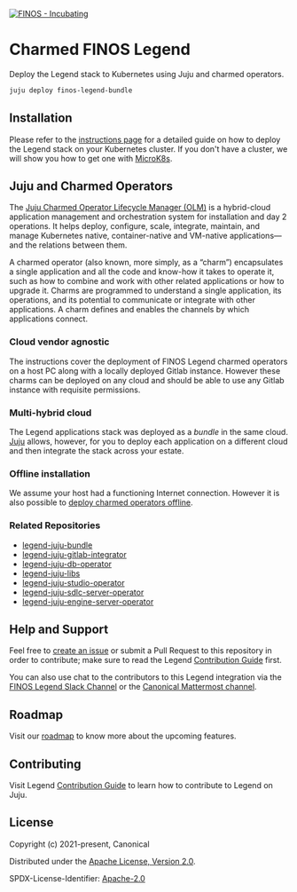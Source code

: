 [![FINOS - Incubating](https://cdn.jsdelivr.net/gh/finos/contrib-toolbox@master/images/badge-incubating.svg)](https://finosfoundation.atlassian.net/wiki/display/FINOS/Incubating)

# Charmed FINOS Legend

Deploy the Legend stack to Kubernetes using Juju and charmed operators.

```bash
juju deploy finos-legend-bundle
```

## Installation

Please refer to the [instructions page](legend-integration-juju/blob/main/INSTRUCTIONS.md) for a detailed guide on how to deploy the Legend stack on your Kubernetes cluster. If you don't have a cluster, we will show you how to get one with [MicroK8s](https://microk8s.io/).

## Juju and Charmed Operators

The [Juju Charmed Operator Lifecycle Manager (OLM)](https://juju.is/docs/olm) is a hybrid-cloud application management and orchestration system for installation and day 2 operations. It helps deploy, configure, scale, integrate, maintain, and manage Kubernetes native, container-native and VM-native applications—and the relations between them.

A charmed operator (also known, more simply, as a “charm”) encapsulates a single application and all the code and know-how it takes to operate it, such as how to combine and work with other related applications or how to upgrade it. Charms are programmed to understand a single application, its operations, and its potential to communicate or integrate with other applications. A charm defines and enables the channels by which applications connect.

### Cloud vendor agnostic

The instructions cover the deployment of FINOS Legend charmed operators on a host PC along with a locally deployed Gitlab instance. However these charms can be deployed on any cloud and should be able to use any Gitlab instance with requisite permissions.

### Multi-hybrid cloud

The Legend applications stack was deployed as a _bundle_ in the same cloud. [Juju](https://juju.is/) allows, however, for you to deploy each application on a different cloud and then integrate the stack across your estate.

### Offline installation

We assume your host had a functioning Internet connection. However it is also possible to [deploy charmed operators offline](https://juju.is/docs/olm/working-offline).

### Related Repositories

- [legend-juju-bundle](https://github.com/finos/legend-juju-bundle)
- [legend-juju-gitlab-integrator](https://github.com/finos/legend-juju-gitlab-integrator)
- [legend-juju-db-operator](https://github.com/finos/legend-juju-db-operator)
- [legend-juju-libs](https://github.com/finos/legend-juju-libs)
- [legend-juju-studio-operator](https://github.com/finos/legend-juju-studio-operator)
- [legend-juju-sdlc-server-operator](https://github.com/finos/legend-juju-sdlc-server-operator)
- [legend-juju-engine-server-operator](https://github.com/finos/legend-juju-engine-server-operator)

## Help and Support

Feel free to [create an issue](https://github.com/finos/legend-integration-juju/issues/new/choose) or submit a Pull Request to this repository in order to contribute; make sure to read the Legend [Contribution Guide](https://github.com/finos/legend/blob/master/CONTRIBUTING.md) first.

You can also use chat to the contributors to this Legend integration via the [FINOS Legend Slack Channel](finos-lf.slack.com) or the [Canonical Mattermost channel](https://chat.charmhub.io/charmhub/channels/charmed-legend).

## Roadmap

Visit our [roadmap](https://github.com/finos/legend#roadmap) to know more about the upcoming features.

## Contributing

Visit Legend [Contribution Guide](https://github.com/finos/legend/blob/master/CONTRIBUTING.md) to learn how to contribute to Legend on Juju.

## License

Copyright (c) 2021-present, Canonical

Distributed under the [Apache License, Version 2.0](http://www.apache.org/licenses/LICENSE-2.0).

SPDX-License-Identifier: [Apache-2.0](https://spdx.org/licenses/Apache-2.0)
